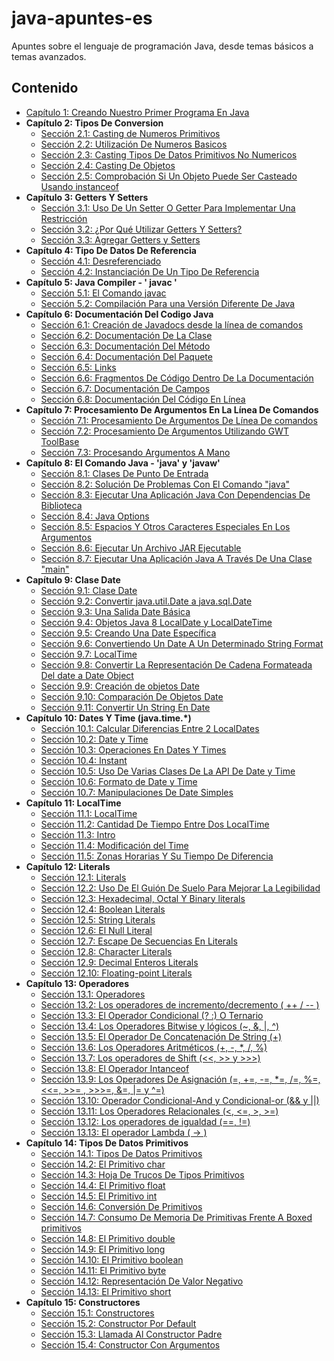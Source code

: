 # java-apuntes-es
Apuntes sobre el lenguaje de programación Java, desde temas básicos a temas avanzados.

## Contenido

* [Capítulo 1: Creando Nuestro Primer Programa En Java](Capitulo-01/PrimerProgramaEnJava.md)
* **Capítulo 2: Tipos De Conversion**
  * [Sección 2.1: Casting de Numeros Primitivos](Capitulo-02/CasteoNumerosPrimitivos.md)
  * [Sección 2.2: Utilización De Numeros Basicos](Capitulo-02/UtilizacionNumerosBasicos.md)
  * [Sección 2.3: Casting Tipos De Datos Primitivos No Numericos](Capitulo-02/CastingPrimitivosNoNumericos.md)
  * [Sección 2.4: Casting De Objetos](Capitulo-02/CastingObjetos.md)
  * [Sección 2.5: Comprobación Si Un Objeto Puede Ser Casteado Usando instanceof ](Capitulo-02/TestingCastingInstanceOf.md)
* **Capítulo 3: Getters Y Setters**
  * [Sección 3.1: Uso De Un Setter O Getter Para Implementar Una Restricción](Capitulo-03/GetterYSetterImplementarRestriccion.md)
  * [Sección 3.2: ¿Por Qué Utilizar Getters Y Setters?](Capitulo-03/PorqueUsarGetterYSetter.md)
  * [Sección 3.3: Agregar Getters y Setters](Capitulo-03/AgregarGetterSetter.md)
* **Capítulo 4: Tipo De Datos De Referencia**
  * [Sección 4.1: Desreferenciado](Capitulo-04/Desreferenciando.md)
  * [Sección 4.2: Instanciación De Un Tipo De Referencia](Capitulo-04/InstanciaTipoReferencia.md)
* **Capítulo 5: Java Compiler - ' javac '**
  * [Sección 5.1: El Comando javac](Capitulo-05/ComandoJavac.md)
  * [Sección 5.2: Compilación Para una Versión Diferente De Java](Capitulo-05/CompilacionParaVersionesDiferentes.md)
* **Capítulo 6: Documentación Del Codigo Java**
  * [Sección 6.1: Creación de Javadocs desde la línea de comandos](Capitulo-06/CreacionJavadocsDesdeLineaComandos.md)
  * [Sección 6.2: Documentación De La Clase](Capitulo-06/DocumentacionDeUnaClase.md)
  * [Sección 6.3: Documentación Del Método](Capitulo-06/DocumentacionDeLosMetodos.md)
  * [Sección 6.4: Documentación Del Paquete](Capitulo-06/DocumentacionDelPaquete.md)
  * [Sección 6.5: Links](Capitulo-06/Links.md)
  * [Sección 6.6: Fragmentos De Código Dentro De La Documentación](Capitulo-06/FragmentosDeCodigoDentroDocumentacion.md)
  * [Sección 6.7: Documentación De Campos](Capitulo-06/DocumentacionDeLosCampos.md)
  * [Sección 6.8: Documentación Del Código En Línea](Capitulo-06/DocumentacionDeCodigoDeUnaLinea.md)
* **Capítulo 7: Procesamiento De Argumentos En La Línea De Comandos**
  * [Sección 7.1: Procesamiento De Argumentos De Línea De comandos](Capitulo-07/ProcesamientoArgumentosLíneaComandos.md)
  * [Sección 7.2: Procesamiento De Argumentos Utilizando GWT ToolBase](Capitulo-07/ProcesamientoArgumentosUsandoGWTToolBase.md)
  * [Sección 7.3: Procesando Argumentos A Mano](Capitulo-07/ProcesandoArgumentosAMano.md)
* **Capítulo 8: El Comando Java - 'java' y 'javaw'**
  * [Sección 8.1: Clases De Punto De Entrada](Capitulo-08/ClasesDePuntoEntrada.md)
  * [Sección 8.2: Solución De Problemas Con El Comando "java"](Capitulo-08/SolucionProblemasConComandoJava.md)
  * [Sección 8.3: Ejecutar Una Aplicación Java Con Dependencias De Biblioteca](Capitulo-08/EjecutarAplicaciónJavaConDependenciasBiblioteca.md)
  * [Sección 8.4: Java Options](Capitulo-08/JavaOptions.md)
  * [Sección 8.5: Espacios Y Otros Caracteres Especiales En Los Argumentos](Capitulo-08/EspaciosYOtrosCaracteresEspecialesEnArgumentos.md)
  * [Sección 8.6: Ejecutar Un Archivo JAR Ejecutable](Capitulo-08/EjecutarArchivoJAREjecutable.md)
  * [Sección 8.7: Ejecutar Una Aplicación Java A Través De Una Clase "main"](Capitulo-08/EjecutarATravesDeMainClass.md)
* **Capítulo 9: Clase Date**
  * [Sección 9.1: Clase Date](Capitulo-09/ClaseDate.md)
  * [Sección 9.2: Convertir java.util.Date a java.sql.Date](Capitulo-09/ConvertirutilDateAsqlDate.md)
  * [Sección 9.3: Una Salida Date Básica](Capitulo-09/FechaDeSalidaBasica.md)
  * [Sección 9.4: Objetos Java 8 LocalDate y LocalDateTime](Capitulo-09/JavaOchoObjetosLocalDateYLocalDateTime.md)
  * [Sección 9.5: Creando Una Date Específica](Capitulo-09/CreandoUnaDateEspecifica.md)
  * [Sección 9.6: Convertiendo Un Date A Un Determinado String Format](Capitulo-09/ConvertirFechaADeterminadoStringFormat.md)
  * [Sección 9.7: LocalTime](Capitulo-09/LocalTime.md)
  * [Sección 9.8: Convertir La Representación De Cadena Formateada Del date a Date Object](Capitulo-09/ConvertirARepresentacionStringFormateadodateaObjetoDate.md)
  * [Sección 9.9: Creación de objetos Date](Capitulo-09/CreandoObjetosDate.md)
  * [Sección 9.10: Comparación De Objetos Date](Capitulo-09/ComparacionObjetosDate.md)
  * [Sección 9.11: Convertir Un String En Date](Capitulo-09/ConvirtiendoStringADate.md)
* **Capítulo 10: Dates Y Time (java.time.*)**
  * [Sección 10.1: Calcular Diferencias Entre 2 LocalDates](Capitulo-10/CalcularDiferenciasEntreDosLocalDates.md)
  * [Sección 10.2: Date y Time](Capitulo-10/DateYTime.md)
  * [Sección 10.3: Operaciones En Dates Y Times](Capitulo-10/OperacionesEnDatesYTimes.md)
  * [Sección 10.4: Instant](Capitulo-10/Momento.md)
  * [Sección 10.5: Uso De Varias Clases De La API De Date y Time](Capitulo-10/UsoVariasClasesDeDateTimeAPI.md)
  * [Sección 10.6: Formato de Date y Time](Capitulo-10/FormatoDateTime.md)
  * [Sección 10.7: Manipulaciones De Date Simples](Capitulo-10/ManipulacionSimpleDeDate.md)
* **Capítulo 11: LocalTime**
  * [Sección 11.1: LocalTime](Capitulo-11/LocalTime.md)
  * [Sección 11.2: Cantidad De Tiempo Entre Dos LocalTime](Capitulo-11/CantidadDeTiempoEntreDosLocalTime.md)
  * [Sección 11.3: Intro](Capitulo-11/Intro.md)
  * [Sección 11.4: Modificación del Time](Capitulo-11/ModificacionTime.md)
  * [Sección 11.5: Zonas Horarias Y Su Tiempo De Diferencia](Capitulo-11/ZonasHorariasYTiempoDeDiferencia.md)
* **Capítulo 12: Literals**
  * [Sección 12.1: Literals](Capitulo-12/Literals.md)
  * [Sección 12.2: Uso De El Guión De Suelo Para Mejorar La Legibilidad](Capitulo-12/UsarGuioDeSueloParaMejorLegibilidad.md)
  * [Sección 12.3: Hexadecimal, Octal Y Binary literals](Capitulo-12/HexadecimalOctalYBinarioLiterals.md)
  * [Sección 12.4: Boolean Literals](Capitulo-12/BooleanLiterals.md)
  * [Sección 12.5: String Literals](Capitulo-12/StringLiterals.md)
  * [Sección 12.6: El Null Literal](Capitulo-12/ElLiteralNull.md)
  * [Sección 12.7: Escape De Secuencias En Literals](Capitulo-12/EscapeDeSecuenciasEnLiterals.md)
  * [Sección 12.8: Character Literals](Capitulo-12/CharacterLiterals.md)
  * [Sección 12.9: Decimal Enteros Literals](Capitulo-12/DecimalIntegerLiterals.md)
  * [Sección 12.10: Floating-point Literals](Capitulo-12/PuntoFlotanteLiterals.md)
* **Capítulo 13: Operadores**
  * [Sección 13.1: Operadores](Capitulo-13/Operadores.md)
  * [Sección 13.2: Los operadores de incremento/decremento ( ++ / -- )](Capitulo-13/OperadoresDeIncrementoYDecremento.md)
  * [Sección 13.3: El Operador Condicional (? :) O Ternario](Capitulo-13/OperadorCondicionalOTernario.md)
  * [Sección 13.4: Los Operadores Bitwise y lógicos (~, &, |, ^)](Capitulo-13/OperadoresBitwiseYLogicos.md)
  * [Sección 13.5: El Operador De Concatenación De String (+)](Capitulo-13/ElOperadorConcantenacionString.md)
  * [Sección 13.6: Los Operadores Aritméticos (+, -, *, /, %)](Capitulo-13/OperadoresAritmeticos.md)
  * [Sección 13.7: Los operadores de Shift (<<, >> y >>>)](Capitulo-13/ShiftOperador.md)
  * [Sección 13.8: El Operador Intanceof](Capitulo-13/OperadorIntanceof.md)
  * [Sección 13.9: Los Operadores De Asignación (=, +=, -=, *=, /=, %=, <<=, >>= , >>>=, &=, |= y ^=)](Capitulo-13/OperadoresAsignacion.md)
  * [Sección 13.10: Operador Condicional-And y Condicional-or (&& y ||)](Capitulo-13/OperadorCondicionalAndYOr.md)
  * [Sección 13.11: Los Operadores Relacionales (<, <=, >, >=)](Capitulo-13/OperadoresRelacionales.md)
  * [Sección 13.12: Los operadores de igualdad (==, !=) ](Capitulo-13/OperadoresDeIgualdad.md)
  * [Sección 13.13: El operador Lambda ( -> )](Capitulo-13/OperadorLambda.md)
* **Capítulo 14: Tipos De Datos Primitivos**
  * [Sección 14.1: Tipos De Datos Primitivos](Capitulo-14/TiposDatosPrimitivos.md)
  * [Sección 14.2: El Primitivo char](Capitulo-14/Primitivochar.md)
  * [Sección 14.3: Hoja De Trucos De Tipos Primitivos](Capitulo-14/TrucosDelTipoPrimitivo.md)
  * [Sección 14.4: El Primitivo float](Capitulo-14/Primitivofloat.md)
  * [Sección 14.5: El Primitivo int](Capitulo-14/Primitivoint.md)
  * [Sección 14.6: Conversión De Primitivos](Capitulo-14/ConvirtiendoPrimitivos.md)
  * [Sección 14.7: Consumo De Memoria De Primitivas Frente A Boxed primitivos](Capitulo-14/ConsumoMemoriaPrimitivasVsBoxed.md)
  * [Sección 14.8: El Primitivo double](Capitulo-14/Primitivodouble.md)
  * [Sección 14.9: El Primitivo long](Capitulo-14/Primitivolong.md)
  * [Sección 14.10: El Primitivo boolean](Capitulo-14/Primitivoboolean.md)
  * [Sección 14.11: El Primitivo byte](Capitulo-14/Primitivobyte.md)
  * [Sección 14.12: Representación De Valor Negativo](Capitulo-14/RepresentacionValorNegativo.md)
  * [Sección 14.13: El Primitivo short](Capitulo-14/Primitivoshort.md)
* **Capítulo 15: Constructores**
  * [Sección 15.1: Constructores](Capitulo-15/Constructor.md)
  * [Sección 15.2: Constructor Por Default](Capitulo-15/ConstructorPorDefault.md)
  * [Sección 15.3: Llamada Al Constructor Padre](Capitulo-15/LLamadaConstructorPadre.md)
  * [Sección 15.4: Constructor Con Argumentos](Capitulo-15/ConstructorConArgumentos.md)
  
  
  
  

